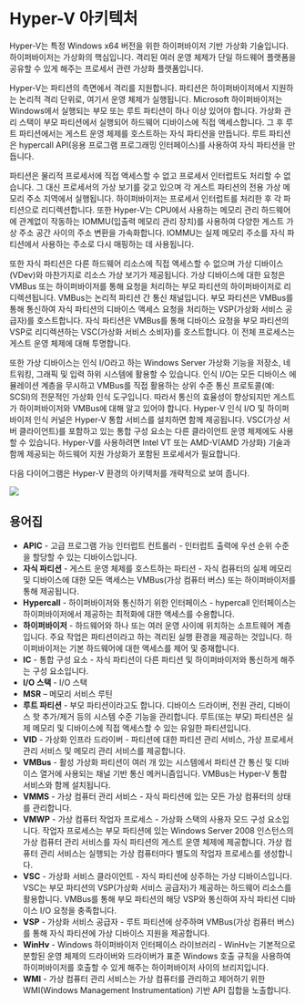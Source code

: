 # <a name="hyper-v-architecture"></a>Hyper-V 아키텍처

Hyper-V는 특정 Windows x64 버전을 위한 하이퍼바이저 기반 가상화 기술입니다.  하이퍼바이저는 가상화의 핵심입니다.  격리된 여러 운영 체제가 단일 하드웨어 플랫폼을 공유할 수 있게 해주는 프로세서 관련 가상화 플랫폼입니다.  

Hyper-V는 파티션의 측면에서 격리를 지원합니다. 파티션은 하이퍼바이저에서 지원하는 논리적 격리 단위로, 여기서 운영 체제가 실행됩니다. Microsoft 하이퍼바이저는 Windows에서 실행되는 부모 또는 루트 파티션이 하나 이상 있어야 합니다. 가상화 관리 스택이 부모 파티션에서 실행되어 하드웨어 디바이스에 직접 액세스합니다. 그 후 루트 파티션에서는 게스트 운영 체제를 호스트하는 자식 파티션을 만듭니다. 루트 파티션은 hypercall API(응용 프로그램 프로그래밍 인터페이스)를 사용하여 자식 파티션을 만듭니다.  

파티션은 물리적 프로세서에 직접 액세스할 수 없고 프로세서 인터럽트도 처리할 수 없습니다. 그 대신 프로세서의 가상 보기를 갖고 있으며 각 게스트 파티션의 전용 가상 메모리 주소 지역에서 실행됩니다. 하이퍼바이저는 프로세서 인터럽트를 처리한 후 각 파티션으로 리디렉션합니다. 또한 Hyper-V는 CPU에서 사용하는 메모리 관리 하드웨어에 관계없이 작동하는 IOMMU(입출력 메모리 관리 장치)를 사용하여 다양한 게스트 가상 주소 공간 사이의 주소 변환을 가속화합니다. IOMMU는 실제 메모리 주소를 자식 파티션에서 사용하는 주소로 다시 매핑하는 데 사용됩니다.  

또한 자식 파티션은 다른 하드웨어 리소스에 직접 액세스할 수 없으며 가상 디바이스(VDev)와 마찬가지로 리소스 가상 보기가 제공됩니다. 가상 디바이스에 대한 요청은 VMBus 또는 하이퍼바이저를 통해 요청을 처리하는 부모 파티션의 하이퍼바이저로 리디렉션됩니다. VMBus는 논리적 파티션 간 통신 채널입니다. 부모 파티션은 VMBus를 통해 통신하여 자식 파티션의 디바이스 액세스 요청을 처리하는 VSP(가상화 서비스 공급자)를 호스트합니다. 자식 파티션은 VMBus를 통해 디바이스 요청을 부모 파티션의 VSP로 리디렉션하는 VSC(가상화 서비스 소비자)를 호스트합니다. 이 전체 프로세스는 게스트 운영 체제에 대해 투명합니다.  

또한 가상 디바이스는 인식 I/O라고 하는 Windows Server 가상화 기능을 저장소, 네트워킹, 그래픽 및 입력 하위 시스템에 활용할 수 있습니다. 인식 I/O는 모든 디바이스 에뮬레이션 계층을 무시하고 VMBus를 직접 활용하는 상위 수준 통신 프로토콜(예: SCSI)의 전문적인 가상화 인식 도구입니다. 따라서 통신의 효율성이 향상되지만 게스트가 하이퍼바이저와 VMBus에 대해 알고 있어야 합니다. Hyper-V 인식 I/O 및 하이퍼바이저 인식 커널은 Hyper-V 통합 서비스를 설치하면 함께 제공됩니다. VSC(가상 서버 클라이언트)를 포함하고 있는 통합 구성 요소는 다른 클라이언트 운영 체제에도 사용할 수 있습니다. Hyper-V를 사용하려면 Intel VT 또는 AMD-V(AMD 가상화) 기술과 함께 제공되는 하드웨어 지원 가상화가 포함된 프로세서가 필요합니다.

다음 다이어그램은 Hyper-V 환경의 아키텍처를 개략적으로 보여 줍니다.

![](./media/hv_architecture.png)

## <a name="glossary"></a>용어집
* **APIC** - 고급 프로그램 가능 인터럽트 컨트롤러 - 인터럽트 출력에 우선 순위 수준을 할당할 수 있는 디바이스입니다.
* **자식 파티션** - 게스트 운영 체제를 호스트하는 파티션 - 자식 컴퓨터의 실제 메모리 및 디바이스에 대한 모든 액세스는 VMBus(가상 컴퓨터 버스) 또는 하이퍼바이저를 통해 제공됩니다.
* **Hypercall** - 하이퍼바이저와 통신하기 위한 인터페이스 - hypercall 인터페이스는 하이퍼바이저에서 제공하는 최적화에 대한 액세스를 수용합니다.
* **하이퍼바이저** - 하드웨어와 하나 또는 여러 운영 사이에 위치하는 소프트웨어 계층입니다. 주요 작업은 파티션이라고 하는 격리된 실행 환경을 제공하는 것입니다. 하이퍼바이저는 기본 하드웨어에 대한 액세스를 제어 및 중재합니다.
* **IC** - 통합 구성 요소 - 자식 파티션이 다른 파티션 및 하이퍼바이저와 통신하게 해주는 구성 요소입니다.
* **I/O 스택** - I/O 스택
* **MSR** – 메모리 서비스 루틴
* **루트 파티션** - 부모 파티션이라고도 합니다.  디바이스 드라이버, 전원 관리, 디바이스 핫 추가/제거 등의 시스템 수준 기능을 관리합니다. 루트(또는 부모) 파티션은 실제 메모리 및 디바이스에 직접 액세스할 수 있는 유일한 파티션입니다.
* **VID** - 가상화 인프라 드라이버 - 파티션에 대한 파티션 관리 서비스, 가상 프로세서 관리 서비스 및 메모리 관리 서비스를 제공합니다.
* **VMBus** - 활성 가상화 파티션이 여러 개 있는 시스템에서 파티션 간 통신 및 디바이스 열거에 사용되는 채널 기반 통신 메커니즘입니다. VMBus는 Hyper-V 통합 서비스와 함께 설치됩니다.
* **VMMS** - 가상 컴퓨터 관리 서비스 - 자식 파티션에 있는 모든 가상 컴퓨터의 상태를 관리합니다.
* **VMWP** - 가상 컴퓨터 작업자 프로세스 - 가상화 스택의 사용자 모드 구성 요소입니다. 작업자 프로세스는 부모 파티션에 있는 Windows Server 2008 인스턴스의 가상 컴퓨터 관리 서비스를 자식 파티션의 게스트 운영 체제에 제공합니다. 가상 컴퓨터 관리 서비스는 실행되는 가상 컴퓨터마다 별도의 작업자 프로세스를 생성합니다.
* **VSC** - 가상화 서비스 클라이언트 - 자식 파티션에 상주하는 가상 디바이스입니다. VSC는 부모 파티션의 VSP(가상화 서비스 공급자)가 제공하는 하드웨어 리소스를 활용합니다. VMBus를 통해 부모 파티션의 해당 VSP와 통신하여 자식 파티션 디바이스 I/O 요청을 충족합니다.
* **VSP** - 가상화 서비스 공급자 - 루트 파티션에 상주하며 VMBus(가상 컴퓨터 버스)를 통해 자식 파티션에 가상 디바이스 지원을 제공합니다.
* **WinHv** - Windows 하이퍼바이저 인터페이스 라이브러리 - WinHv는 기본적으로 분할된 운영 체제의 드라이버와 드라이버가 표준 Windows 호출 규칙을 사용하여 하이퍼바이저를 호출할 수 있게 해주는 하이퍼바이저 사이의 브리지입니다.
* **WMI** - 가상 컴퓨터 관리 서비스는 가상 컴퓨터를 관리하고 제어하기 위한 WMI(Windows Management Instrumentation) 기반 API 집합을 노출합니다.
